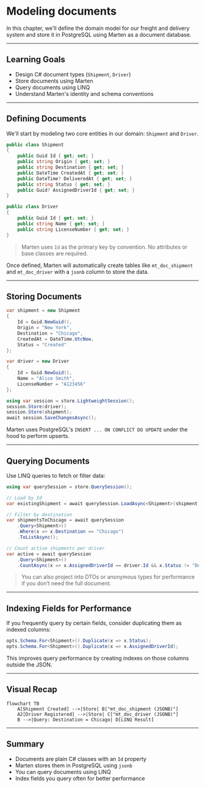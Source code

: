 # Modeling documents

In this chapter, we'll define the domain model for our freight and delivery system and store it in PostgreSQL using Marten as a document database.

---

## Learning Goals

- Design C# document types (`Shipment`, `Driver`)
- Store documents using Marten
- Query documents using LINQ
- Understand Marten's identity and schema conventions

---

## Defining Documents

We'll start by modeling two core entities in our domain: `Shipment` and `Driver`.

```csharp
public class Shipment
{
    public Guid Id { get; set; }
    public string Origin { get; set; }
    public string Destination { get; set; }
    public DateTime CreatedAt { get; set; }
    public DateTime? DeliveredAt { get; set; }
    public string Status { get; set; }
    public Guid? AssignedDriverId { get; set; }
}

public class Driver
{
    public Guid Id { get; set; }
    public string Name { get; set; }
    public string LicenseNumber { get; set; }
}
```

> Marten uses `Id` as the primary key by convention. No attributes or base classes are required.

Once defined, Marten will automatically create tables like `mt_doc_shipment` and `mt_doc_driver` with a `jsonb` column to store the data.

---

## Storing Documents

```csharp
var shipment = new Shipment
{
    Id = Guid.NewGuid(),
    Origin = "New York",
    Destination = "Chicago",
    CreatedAt = DateTime.UtcNow,
    Status = "Created"
};

var driver = new Driver
{
    Id = Guid.NewGuid(),
    Name = "Alice Smith",
    LicenseNumber = "A123456"
};

using var session = store.LightweightSession();
session.Store(driver);
session.Store(shipment);
await session.SaveChangesAsync();
```

Marten uses PostgreSQL's `INSERT ... ON CONFLICT DO UPDATE` under the hood to perform upserts.

---

## Querying Documents

Use LINQ queries to fetch or filter data:

```csharp
using var querySession = store.QuerySession();

// Load by Id
var existingShipment = await querySession.LoadAsync<Shipment>(shipment.Id);

// Filter by destination
var shipmentsToChicago = await querySession
    .Query<Shipment>()
    .Where(x => x.Destination == "Chicago")
    .ToListAsync();

// Count active shipments per driver
var active = await querySession
    .Query<Shipment>()
    .CountAsync(x => x.AssignedDriverId == driver.Id && x.Status != "Delivered");
```

> You can also project into DTOs or anonymous types for performance if you don’t need the full document.

---

## Indexing Fields for Performance

If you frequently query by certain fields, consider duplicating them as indexed columns:

```csharp
opts.Schema.For<Shipment>().Duplicate(x => x.Status);
opts.Schema.For<Shipment>().Duplicate(x => x.AssignedDriverId);
```

This improves query performance by creating indexes on those columns outside the JSON.

---

## Visual Recap

```mermaid
flowchart TB
    A[Shipment Created] -->|Store| B["mt_doc_shipment (JSONB)"]
    A2[Driver Registered] -->|Store| C["mt_doc_driver (JSONB)"]
    B -->|Query: Destination = Chicago| D[LINQ Result]
```

---

## Summary

- Documents are plain C# classes with an `Id` property
- Marten stores them in PostgreSQL using `jsonb`
- You can query documents using LINQ
- Index fields you query often for better performance
